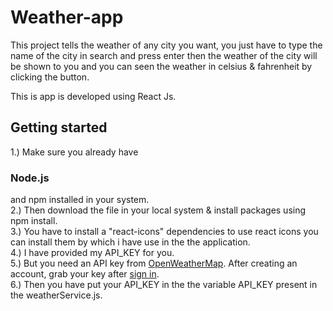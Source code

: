 # Weather-app

This project tells the weather of any city you want, you just have to type the name of the city in search and press enter then the weather of the city will be shown to you and you can seen the weather in celsius & fahrenheit by clicking the button.

This is app is developed using React Js.

## Getting started

1.) Make sure you already have <h3>Node.js</h3> and npm installed in your system. </br>
2.) Then download the file in your local system & install packages using npm install.</br>
3.) You have to install a "react-icons" dependencies to use react icons you can install them by which i have use in the the application.</br>
4.) I have provided my API_KEY for you. </br>
5.) But you need an API key from <a href="https://openweathermap.org/api">OpenWeatherMap</a>. After creating an account, grab your key after <a href="https://home.openweathermap.org/users/sign_in">sign in</a>.</br>
6.) Then you have put your API_KEY in the the variable API_KEY present in the weatherService.js.
